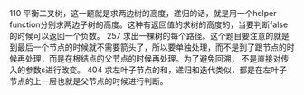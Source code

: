 110
平衡二叉树，这一题就是求两边树的高度，递归的话，就是用一个helper function分别求两边子树的高度。这种有返回值的求树的高度的，当要判断false的时候可以返回一个负数。
257
求出一棵树的每个路径。这个题目要注意的就是到最后一个节点的时候就不需要箭头了，所以要单独处理，而不是到了跟节点的时候再处理，而是在根结点的父节点的时候再处理。为了避免回溯，
不是直接对传入的参数s进行改变。
404
求左叶子节点的和，递归和迭代类似，都是在左叶子节点的上一层也就是父节点的时候进行判断。

